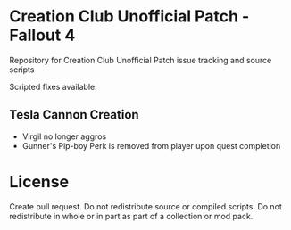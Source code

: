 # Creation Club Unofficial Patch - Fallout 4
Repository for Creation Club Unofficial Patch issue tracking and source scripts

Scripted fixes available:

## Tesla Cannon Creation
  * Virgil no longer aggros
  * Gunner's Pip-boy Perk is removed from player upon quest completion

# License
Create pull request. Do not redistribute source or compiled scripts. Do not redistribute in whole or in part as part of a collection or mod pack.
